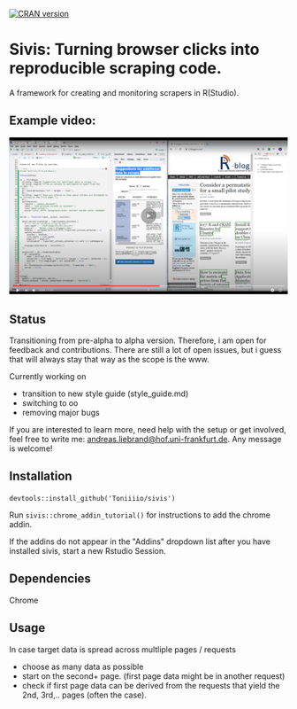 [![CRAN version](http://www.r-pkg.org/badges/version/sivis)](https://cran.r-project.org/package=sivis)


# Sivis: Turning browser clicks into reproducible scraping code.

A framework for creating and monitoring scrapers in R(Studio).

## Example video:

[![Sivis example](image.png)](https://www.youtube.com/watch?v=tFZ3os-GoNA)

## Status

Transitioning from pre-alpha to alpha version. Therefore, i am open for feedback and contributions. There are still
a lot of open issues, but i guess that will always stay that way as the scope is the www.

Currently working on
- transition to new style guide (style_guide.md)
- switching to oo
- removing major bugs

If you are interested to learn more, need help with the setup or get involved, feel free to write me: andreas.liebrand@hof.uni-frankfurt.de.
Any message is welcome!

## Installation
`devtools::install_github('Toniiiio/sivis')`

Run `sivis::chrome_addin_tutorial()` for instructions to add the chrome addin.

If the addins do not appear in the "Addins" dropdown list after you have installed sivis, start a new Rstudio Session.

## Dependencies
Chrome

## Usage

In case target data is spread across multliple pages / requests 
- choose as many data as possible
- start on the second+ page. (first page data might be in another request)
- check if first page data can be derived from the requests that yield the 2nd, 3rd,.. pages (often the case).
